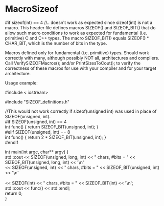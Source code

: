 # MacroSizeof
#if sizeof(int) == 4 //.. doesn't work as expected since sizeof(int) is not a macro. This header file defines macros SIZEOF() and SIZEOF_BIT() that do allow such macro conditions to work as expected for fundamental (i.e. primitive) C and C++ types. The macro SIZEOF_BIT() equals SIZEOF() * CHAR_BIT, which is the number of bits in the type.

Macros defined only for fundamental (i.e. primitive) types. Should work correctly with many, although possibly NOT all, architectures and compilers. Call VerifySIZEOFMacros<int>(); and/or PrintSizesToCout<int>(); to verify the correctness of these macros for use with your compiler and for your target architecture.

Usage example:<br />

#include < iostream> 

#include "SIZEOF_definitions.h" <br />

//This would not work correctly if sizeof(unsigned int) was used in place of SIZEOF(unsigned, int). <br />
#if SIZEOF(unsigned, int) == 4 <br />
int func() { return SIZEOF_BIT(unsigned, int); } <br />
#elif SIZEOF(unsigned, int) == 8 <br />
int func() { return 2 * SIZEOF_BIT(unsigned, int); } <br />
#endif <br />

int main(int argc, char** argv) { <br />
  std::cout << SIZEOF(unsigned, long, int) << " chars, #bits = " << SIZEOF_BIT(unsigned, long, int) << '\n' <br />
  << SIZEOF(unsigned, int)       << " chars, #bits = " << SIZEOF_BIT(unsigned, int)       << '\n' <br />         
  << SIZEOF(int)                 << " chars, #bits = " << SIZEOF_BIT(int)                 << '\n'; <br />
  std::cout << func() << std::endl; <br />
  return 0;<br />
}
